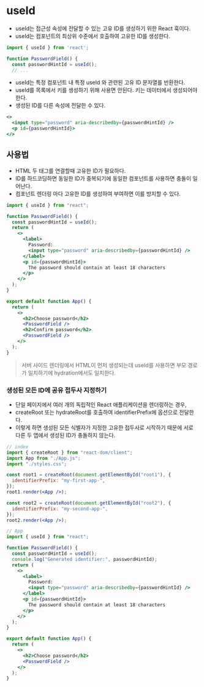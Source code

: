 # useId

- useId는 접근성 속성에 전달할 수 있는 고유 ID를 생성하기 위한 React 훅이다.
- useId는 컴포넌트의 최상위 수준에서 호출하여 고유한 ID를 생성한다.

```jsx
import { useId } from 'react';

function PasswordField() {
  const passwordHintId = useId();
  // ...
```

- useId는 특정 컴포넌트 내 특정 useId 와 관련된 고유 ID 문자열를 반환한다.
- useId를 목록에서 키를 생성하기 위해 사용면 안된다. 키는 데이터에서 생성되어야 한다.
- 생성된 ID를 다른 속성에 전달한 수 있다.

```jsx
<>
  <input type="password" aria-describedby={passwordHintId} />
  <p id={passwordHintId}>
</>
```

## 사용법

- HTML 두 태그를 연결할때 고유한 ID가 필요하다.
- ID를 하드코딩하면 동일한 ID가 중복되기에 동일한 컴포넌트를 사용하면 충돌이 일어난다.
- 컴포넌트 렌더링 마다 고유한 ID를 생성하여 부여하면 이를 방지할 수 있다.

```jsx
import { useId } from "react";

function PasswordField() {
  const passwordHintId = useId();
  return (
    <>
      <label>
        Password:
        <input type="password" aria-describedby={passwordHintId} />
      </label>
      <p id={passwordHintId}>
        The password should contain at least 18 characters
      </p>
    </>
  );
}

export default function App() {
  return (
    <>
      <h2>Choose password</h2>
      <PasswordField />
      <h2>Confirm password</h2>
      <PasswordField />
    </>
  );
}
```

> 서버 사이드 렌더링에서 HTML이 먼저 생성되는데 useId를 사용하면 부모 경로가 일치하기에 hydration에서도 일치한다.

### 생성된 모든 ID에 공유 접두사 지정하기

- 단일 페이지에서 여러 개의 독립적인 React 애플리케이션을 렌더링하는 경우,
- createRoot 또는 hydrateRoot를 호출하여 identifierPrefix에 옵션으로 전달한다.
- 이렇게 하면 생성된 모든 식별자가 지정한 고유한 접두사로 시작하기 때문에 서로 다른 두 앱에서 생성된 ID가 충돌하지 않는다.

```jsx
// index
import { createRoot } from "react-dom/client";
import App from "./App.js";
import "./styles.css";

const root1 = createRoot(document.getElementById("root1"), {
  identifierPrefix: "my-first-app-",
});
root1.render(<App />);

const root2 = createRoot(document.getElementById("root2"), {
  identifierPrefix: "my-second-app-",
});
root2.render(<App />);

// App
import { useId } from "react";

function PasswordField() {
  const passwordHintId = useId();
  console.log("Generated identifier:", passwordHintId);
  return (
    <>
      <label>
        Password:
        <input type="password" aria-describedby={passwordHintId} />
      </label>
      <p id={passwordHintId}>
        The password should contain at least 18 characters
      </p>
    </>
  );
}

export default function App() {
  return (
    <>
      <h2>Choose password</h2>
      <PasswordField />
    </>
  );
}
```
